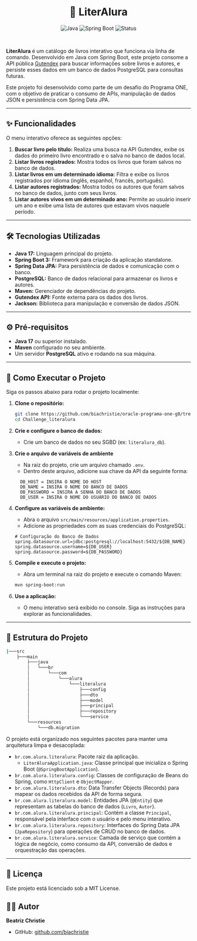 <h1 align="center"> 📝 LiterAlura </h1>

<div align="center">

![Java](https://img.shields.io/badge/Java-17-blue) ![Spring Boot](https://img.shields.io/badge/Spring_Boot-3.x-green) ![Status](https://img.shields.io/badge/Status-Em_Desenvolvimento-yellow)

</div>
<br>

**LiterAlura** é um catálogo de livros interativo que funciona via linha de comando. Desenvolvido em Java com Spring Boot, este projeto consome a API pública [Gutendex](https://gutendex.com/) para buscar informações sobre livros e autores, e persiste esses dados em um banco de dados PostgreSQL para consultas futuras.

Este projeto foi desenvolvido como parte de um desafio do Programa ONE, com o objetivo de praticar o consumo de APIs, manipulação de dados JSON e persistência com Spring Data JPA.

---

## ✨ Funcionalidades

O menu interativo oferece as seguintes opções:

1.  **Buscar livro pelo título:** Realiza uma busca na API Gutendex, exibe os dados do primeiro livro encontrado e o salva no banco de dados local.
2.  **Listar livros registrados:** Mostra todos os livros que foram salvos no banco de dados.
3.  **Listar livros em um determinado idioma:** Filtra e exibe os livros registrados por idioma (inglês, espanhol, francês, português).
4.  **Listar autores registrados:** Mostra todos os autores que foram salvos no banco de dados, junto com seus livros.
5.  **Listar autores vivos em um determinado ano:** Permite ao usuário inserir um ano e exibe uma lista de autores que estavam vivos naquele período.

---

## 🛠️ Tecnologias Utilizadas

-   **Java 17:** Linguagem principal do projeto.
-   **Spring Boot 3:** Framework para criação da aplicação standalone.
-   **Spring Data JPA:** Para persistência de dados e comunicação com o banco.
-   **PostgreSQL:** Banco de dados relacional para armazenar os livros e autores.
-   **Maven:** Gerenciador de dependências do projeto.
-   **Gutendex API:** Fonte externa para os dados dos livros.
-   **Jackson:** Biblioteca para manipulação e conversão de dados JSON.

---

## ⚙️ Pré-requisitos

-   **Java 17** ou superior instalado.
-   **Maven** configurado no seu ambiente.
-   Um servidor **PostgreSQL** ativo e rodando na sua máquina.

---

## 🚀 Como Executar o Projeto

Siga os passos abaixo para rodar o projeto localmente:

1.  **Clone o repositório:**
    ```bash
    git clone https://github.com/biachristie/oracle-programa-one-g8/tree/main/Challenge_literalura
    cd Challenge_literalura
    ```

2.  **Crie e configure o banco de dados:**
    - Crie um banco de dados no seu SGBD (ex: `literalura_db`).

3. **Crie o arquivo de variáveis de ambiente**
    - Na raiz do projeto, crie um arquivo chamado `.env`.
    - Dentro deste arquivo, adicione sua chave da API da seguinte forma:

    ```
      DB_HOST = INSIRA O NOME DO HOST
      DB_NAME = INSIRA O NOME DO BANCO DE DADOS
      DB_PASSWORD = INSIRA A SENHA DO BANCO DE DADOS
      DB_USER = INSIRA O NOME DO USUÁRIO DO BANCO DE DADOS
    ```

4.  **Configure as variáveis de ambiente:**
    -   Abra o arquivo `src/main/resources/application.properties`.
    -   Adicione as propriedades com as suas credenciais do PostgreSQL:

    ```properties
    # Configuração do Banco de Dados
    spring.datasource.url=jdbc:postgresql://localhost:5432/${DB_NAME}
    spring.datasource.username=${DB_USER}
    spring.datasource.password=${DB_PASSWORD}
    ```
5.  **Compile e execute o projeto:**
    -   Abra um terminal na raiz do projeto e execute o comando Maven:
    ```bash
    mvn spring-boot:run
    ```
6.  **Use a aplicação:**
    -   O menu interativo será exibido no console. Siga as instruções para explorar as funcionalidades.

---

## 📂 Estrutura do Projeto

```bash
|───src
    ├───main
        ├───java
        │   └───br
        │       └───com
        │           └───alura
        │               └───literalura
        │                   ├───config
        │                   ├───dto
        │                   ├───model
        │                   ├───principal
        │                   ├───repository
        │                   └───service
        └───resources
            └───db.migration
```

O projeto está organizado nos seguintes pacotes para manter uma arquitetura limpa e desacoplada:

-   `br.com.alura.literalura`: Pacote raiz da aplicação.
    -   `LiterAluraApplication.java`: Classe principal que inicializa o Spring Boot (`@SpringBootApplication`).
-   `br.com.alura.literalura.config`: Classes de configuração de Beans do Spring, como `HttpClient` e `ObjectMapper`.
-   `br.com.alura.literalura.dto`: Data Transfer Objects (Records) para mapear os dados recebidos da API de forma segura.
-   `br.com.alura.literalura.model`: Entidades JPA (`@Entity`) que representam as tabelas do banco de dados (`Livro`, `Autor`).
-   `br.com.alura.literalura.principal`: Contém a classe `Principal`, responsável pela interface com o usuário e pelo menu interativo.
-   `br.com.alura.literalura.repository`: Interfaces do Spring Data JPA (`JpaRepository`) para operações de CRUD no banco de dados.
-   `br.com.alura.literalura.service`: Camada de serviço que contém a lógica de negócio, como consumo da API, conversão de dados e orquestração das operações.

---

## 📃 Licença

Este projeto está licenciado sob a MIT License.

## 👨‍💻 Autor

**Beatriz Christie**

* GitHub: [github.com/biachristie](https://github.com/biachristie)